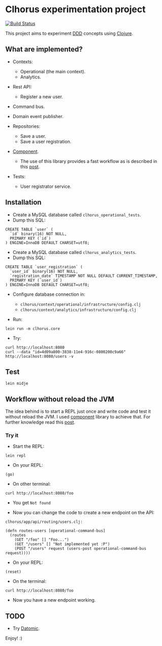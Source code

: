 # Clhorus experimentation project

[![Build Status](https://travis-ci.org/jordillonch/clhorus.svg?branch=master)](https://travis-ci.org/jordillonch/clhorus)

This project aims to experiment [DDD](http://en.wikipedia.org/wiki/Domain-driven_design) concepts using [Clojure](http://clojure.org).


## What are implemented?

- Contexts:
    - Operational (the main context).
    - Analytics.

- Rest API:
    - Register a new user.

- Command bus.

- Domain event publisher.

- Repositories:
    - Save a user.
    - Save a user registration.

- [Component](https://github.com/stuartsierra/component).
    - The use of this library provides a fast workflow as is described in this [post](http://thinkrelevance.com/blog/2013/06/04/clojure-workflow-reloaded).

- Tests:
    - User registrator service.


## Installation

- Create a MySQL database called `clhorus_operational_tests`.
- Dump this SQL:

```
CREATE TABLE `user` (
  `id` binary(16) NOT NULL,
  PRIMARY KEY (`id`)
) ENGINE=InnoDB DEFAULT CHARSET=utf8;
```
- Create a MySQL database called `clhorus_analytics_tests`.
- Dump this SQL:

```
CREATE TABLE `user_registration` (
  `user_id` binary(16) NOT NULL,
  `registration_date` TIMESTAMP NOT NULL DEFAULT CURRENT_TIMESTAMP,
  PRIMARY KEY (`user_id`)
) ENGINE=InnoDB DEFAULT CHARSET=utf8;
```

- Configure database connection in:
    - `clhorus/context/operational/infrastructure/config.clj`
    - `clhorus/context/analytics/infrastructure/config.clj`

- Run:

`lein run -m clhorus.core`

- Try:

```
curl http://localhost:8080
curl --data "id=4d09a800-3838-11e4-916c-0800200c9a66" http://localhost:8080/users -v
```

## Test

`lein midje`


## Workflow without reload the JVM

The idea behind is to start a REPL just once and write code and test it without reload the JVM.
I used [component](https://github.com/stuartsierra/component) library to achieve that.
For further knowledge read this [post](http://thinkrelevance.com/blog/2013/06/04/clojure-workflow-reloaded).


### Try it

- Start the REPL:

`lein repl`

- On your REPL:

`(go)`

- On other terminal:

`curl http://localhost:8080/foo`

- You get `Not found`

- Now you can change the code to create a new endpoint on the API:

```
clhorus/app/api/routing/users.clj:

(defn routes-users [operational-command-bus]
  (routes
    (GET "/foo" [] "Foo...")
    (GET "/users" [] "Not implemented yet :P")
    (POST "/users" request (users-post operational-command-bus request))))
```

- On your REPL:

`(reset)`

- On the terminal:

`curl http://localhost:8080/foo`

- Now you have a new endpoint working.


## TODO

- Try [Datomic](http://www.datomic.com).


Enjoy! :)
